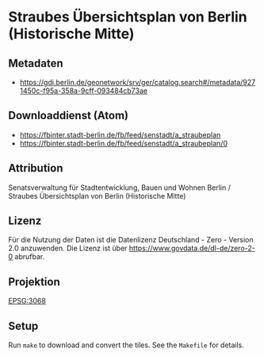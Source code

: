 Straubes Übersichtsplan von Berlin (Historische Mitte)
======================================================

## Metadaten

* https://gdi.berlin.de/geonetwork/srv/ger/catalog.search#/metadata/9271450c-f95a-358a-9cff-093484cb73ae

## Downloaddienst (Atom)

* https://fbinter.stadt-berlin.de/fb/feed/senstadt/a_straubeplan
* https://fbinter.stadt-berlin.de/fb/feed/senstadt/a_straubeplan/0

## Attribution

Senatsverwaltung für Stadtentwicklung, Bauen und Wohnen Berlin / Straubes Übersichtsplan von Berlin (Historische Mitte)

## Lizenz

Für die Nutzung der Daten ist die Datenlizenz Deutschland - Zero - Version 2.0 anzuwenden.
Die Lizenz ist über https://www.govdata.de/dl-de/zero-2-0 abrufbar.

## Projektion

[EPSG:3068](http://spatialreference.org/ref/epsg/3068/)

## Setup

Run `make` to download and convert the tiles. See the `Makefile` for details.
